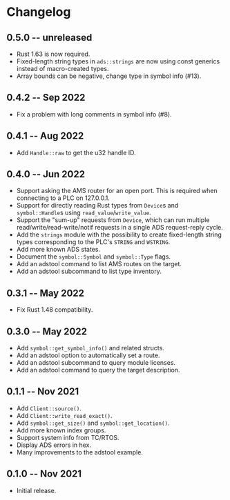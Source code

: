 # Changelog

## 0.5.0 -- unreleased

- Rust 1.63 is now required.
- Fixed-length string types in `ads::strings` are now using const generics
  instead of macro-created types.
- Array bounds can be negative, change type in symbol info (#13).

## 0.4.2 -- Sep 2022

- Fix a problem with long comments in symbol info (#8).

## 0.4.1 -- Aug 2022

- Add `Handle::raw` to get the u32 handle ID.

## 0.4.0 -- Jun 2022

- Support asking the AMS router for an open port.  This is required when
  connecting to a PLC on 127.0.0.1.
- Support for directly reading Rust types from `Device`s and `symbol::Handle`s
  using `read_value`/`write_value`.
- Support the "sum-up" requests from `Device`, which can run multiple
  read/write/read-write/notif requests in a single ADS request-reply cycle.
- Add the `strings` module with the possibility to create fixed-length string
  types corresponding to the PLC's `STRING` and `WSTRING`.
- Add more known ADS states.
- Document the `symbol::Symbol` and `symbol::Type` flags.
- Add an adstool command to list AMS routes on the target.
- Add an adstool subcommand to list type inventory.

## 0.3.1 -- May 2022

- Fix Rust 1.48 compatibility.

## 0.3.0 -- May 2022

- Add `symbol::get_symbol_info()` and related structs.
- Add an adstool option to automatically set a route.
- Add an adstool subcommand to query module licenses.
- Add an adstool command to query the target description.

## 0.1.1 -- Nov 2021

- Add `Client::source()`.
- Add `Client::write_read_exact()`.
- Add `symbol::get_size()` and `symbol::get_location()`.
- Add more known index groups.
- Support system info from TC/RTOS.
- Display ADS errors in hex.
- Many improvements to the adstool example.

## 0.1.0 -- Nov 2021

- Initial release.
